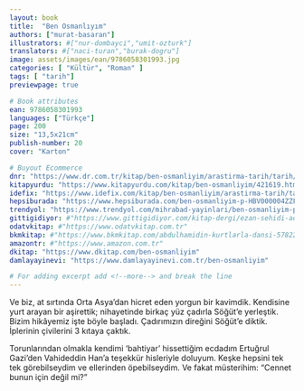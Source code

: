 ```yaml
---
layout: book
title:  "Ben Osmanlıyım"
authors: ["murat-basaran"]
illustrators: #["nur-dombayci","umit-ozturk"]
translators: #["naci-turan","burak-dogru"]
image: assets/images/ean/9786058301993.jpg
categories: [ "Kültür", "Roman" ]
tags: [ "tarih"]
previewpage: true

# Book attributes
ean: 9786058301993
languages: ["Türkçe"]
page: 200
size: "13,5x21cm"
publish-number: 20
cover: "Karton"

# Buyout Ecommerce
dnr: "https://www.dr.com.tr/kitap/ben-osmanliyim/arastirma-tarih/tarih/osmanli-tarihi/urunno=0001697010001"
kitapyurdu: "https://www.kitapyurdu.com/kitap/ben-osmanliyim/421619.html&filter_name=Ben+Osmanl%C4%B1y%C4%B1m"
idefix: "https://www.idefix.com/kitap/ben-osmanliyim/arastirma-tarih/tarih/osmanli-tarihi/urunno=0001697010001"
hepsiburada: "https://www.hepsiburada.com/ben-osmanliyim-p-HBV000004ZZFF"
trendyol: "https://www.trendyol.com/mihrabad-yayinlari/ben-osmanliyim-p-3418098"
gittigidiyor: #"https://www.gittigidiyor.com/kitap-dergi/ezan-sehidi-adnan-menderes_pdp_732728793"
odatvkitap: #"https://www.odatvkitap.com.tr"
bkmkitap: #"https://www.bkmkitap.com/abdulhamidin-kurtlarla-dansi-578226"
amazontr: #"https://www.amazon.com.tr"
dkitap: "https://www.dkitap.com/ben-osmanliyim"
damlayayinevi: "https://www.damlayayinevi.com.tr/ben-osmanliyim"

# For adding excerpt add <!--more--> and break the line
---
```

Ve biz, at sırtında Orta Asya’dan hicret eden yorgun bir kavimdik. Kendisine yurt arayan bir aşirettik; nihayetinde birkaç yüz çadırla Söğüt’e yerleştik. Bizim hikâyemiz işte böyle başladı. Çadırımızın direğini Söğüt’e diktik. İplerinin çivilerini 3 kıtaya çaktık.

Torunlarından olmakla kendimi ‘bahtiyar’ hissettiğim ecdadım Ertuğrul Gazi’den Vahideddin Han’a teşekkür hisleriyle doluyum. Keşke hepsini tek tek görebilseydim ve ellerinden öpebilseydim. Ve fakat müsterihim: “Cennet bunun için değil mi?”
<!--more--> 